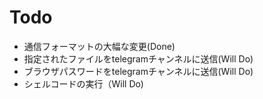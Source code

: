 # Todo
- 通信フォーマットの大幅な変更(Done)
- 指定されたファイルをtelegramチャンネルに送信(Will Do)
- ブラウザパスワードをtelegramチャンネルに送信(Will Do)
- シェルコードの実行（Will Do)
